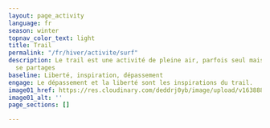 ```yaml
---
layout: page_activity
language: fr
season: winter
topnav_color_text: light
title: Trail
permalink: "/fr/hiver/activite/surf"
description: Le trail est une activité de pleine air, parfois seul mais où les émotions
  se partages
baseline: Liberté, inspiration, dépassement
engage: Le dépassement et la liberté sont les inspirations du trail.
image01_href: https://res.cloudinary.com/deddrj0yb/image/upload/v1638883629/website/summer/Trail-foret-seul_ofxowi.jpg
image01_alt: ''
page_sections: []

---
```

